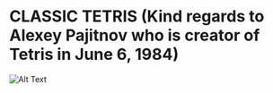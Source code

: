 
# CLASSIC TETRIS (Kind regards to Alexey Pajitnov who is creator of Tetris in June 6, 1984)

![Alt Text](https://media.giphy.com/media/QvFb7MKlw0YIHaFeoI/giphy.gif)

